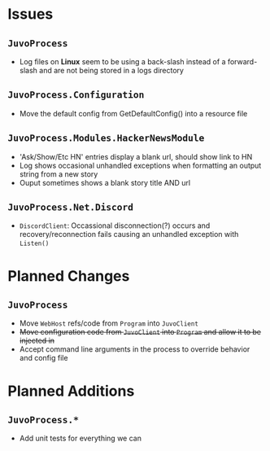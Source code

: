 # Issues

## `JuvoProcess`
* Log files on __Linux__ seem to be using a back-slash instead of a forward-slash and are not being stored in a logs directory

## `JuvoProcess.Configuration`
* Move the default config from GetDefaultConfig() into a resource file

## `JuvoProcess.Modules.HackerNewsModule`
* 'Ask/Show/Etc HN' entries display a blank url, should show link to HN
* Log shows occasional unhandled exceptions when formatting an output string from a new story
* Ouput sometimes shows a blank story title AND url

## `JuvoProcess.Net.Discord`
* `DiscordClient`: Occassional disconnection(?) occurs and recovery/reconnection fails causing an unhandled exception with `Listen()`

# Planned Changes

## `JuvoProcess`
* Move `WebHost` refs/code from `Program` into `JuvoClient`
* ~~Move configuration code from `JuvoClient` into `Program` and allow it to be injected in~~
* Accept command line arguments in the process to override behavior and config file

# Planned Additions

## `JuvoProcess.*`
* Add unit tests for everything we can